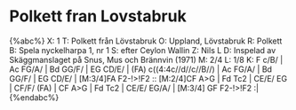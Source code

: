 # Polkett fran Lovstabruk

{%abc%}
X: 1
T: Polkett från Lövstabruk
O: Uppland, Lövstabruk
R: Polkett
B: Spela nyckelharpa 1, nr 1
S: efter Ceylon Wallin
Z: Nils L
D: Inspelad av Skäggmanslaget på Snus, Mus och Brännvin (1971)
M: 2/4
L: 1/8
K: F
c/B/ | Ac FG/A/ | Bd GG/F/ | EG CD/E/ | (FA) c((4:4c//d//c//B//) |
Ac FG/A/ | Bd GG/F/ | EG CD/E/ | [M:3/4]FA F2-!>!F2 ::
[M:2/4]CF A>G | Fd Tc2 | CE/E/ EG | CF/F/ (FA) |
CF A>G | Fd Tc2 | CE/E/ EG/A/ | [M:3/4] GF F2-!>!F2 :|
{%endabc%}

